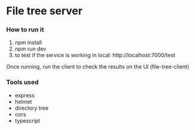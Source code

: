 # File tree server

### How to run it

1.    npm install
2.    npm run dev
3.    to test if the service is working in local: http://localhost:7000/test

Once running, run the client to check the results on the UI (file-tree-client)



### Tools used

- express
- helmet
- directory tree
- cors
- typescript

